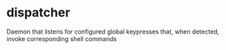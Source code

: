 # dispatcher
Daemon that listens for configured global keypresses that, when detected, invoke corresponding shell commands
